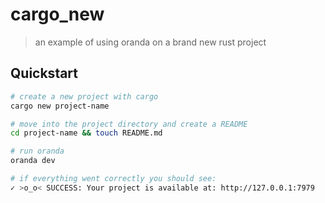 <div class="oranda-hide">

# cargo_new

</div>

> an example of using oranda on a brand new rust project

## Quickstart

```sh
# create a new project with cargo
cargo new project-name

# move into the project directory and create a README
cd project-name && touch README.md

# run oranda
oranda dev

# if everything went correctly you should see:
✓ >o_o< SUCCESS: Your project is available at: http://127.0.0.1:7979
```
